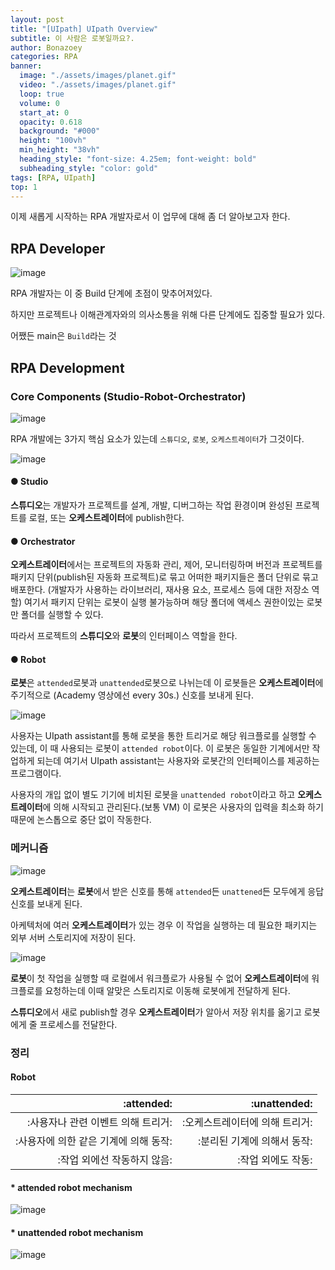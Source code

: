 ```yaml
---
layout: post
title: "[UIpath] UIpath Overview"
subtitle: 이 사람은 로봇일까요?.
author: Bonazoey
categories: RPA
banner:
  image: "./assets/images/planet.gif"
  video: "./assets/images/planet.gif"
  loop: true
  volume: 0
  start_at: 0
  opacity: 0.618
  background: "#000"
  height: "100vh"
  min_height: "38vh"
  heading_style: "font-size: 4.25em; font-weight: bold"
  subheading_style: "color: gold"
tags: [RPA, UIpath]
top: 1
---
```


이제 새롭게 시작하는 RPA 개발자로서 이 업무에 대해 좀 더 알아보고자 한다.

## RPA Developer

![image](https://github.com/bonazoey/bonazoey.github.io/assets/142956374/ec0f8b17-2e50-4e08-bf6b-9fd14ad5355f)

RPA 개발자는 이 중 Build 단계에 초점이 맞추어져있다.

하지만 프로젝트나 이해관계자와의 의사소통을 위해 다른 단계에도 집중할 필요가 있다.

어쨌든 main은 `Build`라는 것

## RPA Development

### Core Components (Studio-Robot-Orchestrator)

![image](https://github.com/bonazoey/bonazoey.github.io/assets/142956374/fd22f2cb-22d5-42af-916d-46949f087f51)

RPA 개발에는 3가지 핵심 요소가 있는데 `스튜디오`, `로봇`, `오케스트레이터`가 그것이다.

![image](https://github.com/bonazoey/bonazoey.github.io/assets/142956374/e1bfafa8-11ad-436f-b08e-266f73032ff9)

#### ● Studio

**스튜디오**는 개발자가 프로젝트를 설계, 개발, 디버그하는 작업 환경이며 완성된 프로젝트를 로컬, 또는 **오케스트레이터**에 publish한다.

#### ● Orchestrator

**오케스트레이터**에서는 프로젝트의 자동화 관리, 제어, 모니터링하며 버전과 프로젝트를 패키지 단위(publish된 자동화 프로젝트)로 묶고 어떠한 패키지들은 폴더 단위로 묶고 배포한다. (개발자가 사용하는 라이브러리, 재사용 요소, 프로세스 등에 대한 저장소 역할) 여기서 패키지 단위는 로봇이 실행 불가능하며 해당 폴더에 액세스 권한이있는 로봇만 폴더를 실행할 수 있다.

따라서 프로젝트의 **스튜디오**와 **로봇**의 인터페이스 역할을 한다.

#### ● Robot

**로봇**은 `attended`로봇과 `unattended`로봇으로 나뉘는데 이 로봇들은 **오케스트레이터**에 주기적으로 (Academy 영상에선 every 30s.) 신호를 보내게 된다.

![image](https://github.com/bonazoey/bonazoey.github.io/assets/142956374/596d86d1-06c0-42e7-8533-6cf235c8b7e6)

사용자는 UIpath assistant를 통해 로봇을 통한 트리거로 해당 워크플로를 실행할 수 있는데, 이 때 사용되는 로봇이 `attended robot`이다. 이 로봇은 동일한 기계에서만 작업하게 되는데 여기서 UIpath assistant는 사용자와 로봇간의 인터페이스를 제공하는 프로그램이다. 

사용자의 개입 없이 별도 기기에 비치된 로봇을 `unattended robot`이라고 하고 **오케스트레이터**에 의해 시작되고 관리된다.(보통 VM) 이 로봇은 사용자의 입력을 최소화 하기 때문에 논스톱으로 중단 없이 작동한다.

### 메커니즘

![image](https://github.com/bonazoey/bonazoey.github.io/assets/142956374/cd026bb2-a907-4a50-91af-a835f4c36b13)

**오케스트레이터**는 **로봇**에서 받은 신호를 통해 `attended`든 `unattened`든 모두에게 응답 신호를 보내게 된다.

아케텍처에 여러 **오케스트레이터**가 있는 경우 이 작업을 실행하는 데 필요한 패키지는 외부 서버 스토리지에 저장이 된다.

![image](https://github.com/bonazoey/bonazoey.github.io/assets/142956374/e625d443-ebb4-460d-be9e-f01ff0236b75)


**로봇**이 첫 작업을 실행할 때 로컬에서 워크플로가 사용될 수 없어 **오케스트레이터**에 워크플로를 요청하는데 이때 알맞은 스토리지로 이동해 로봇에게 전달하게 된다.

**스튜디오**에서 새로 publish할 경우 **오케스트레이터**가 알아서 저장 위치를 옮기고 로봇에게 줄 프로세스를 전달한다.

### 정리

#### Robot

| :attended: | :unattended: |
| ---: | ---: |
| :사용자나 관련 이벤트 의해 트리거: | :오케스트레이터에 의해 트리거: ||
| :사용자에 의한 같은 기계에 의해 동작: | :분리된 기계에 의해서 동작: |
| :작업 외에선 작동하지 않음: | :작업 외에도 작동: |||

#### * attended robot mechanism

![image](https://github.com/bonazoey/bonazoey.github.io/assets/142956374/dff0191e-4e6a-4c7c-913f-8c1d821aaf59)

#### * unattended robot mechanism

![image](https://github.com/bonazoey/bonazoey.github.io/assets/142956374/22e0a420-e8c3-4fa0-9ac9-23cab342e68b)
